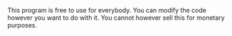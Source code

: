 This program is free to use for everybody. You can modify the code however you want to do with it. You cannot however sell this for monetary purposes.